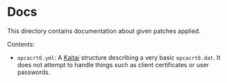 # Docs
This directory contains documentation about given patches applied.

Contents:
 - `opcacrt6.yml`: A [Kaitai](https://kaitai.io) structure describing a very basic `opcacrt6.dat`.
It does not attempt to handle things such as client certificates or user passwords.